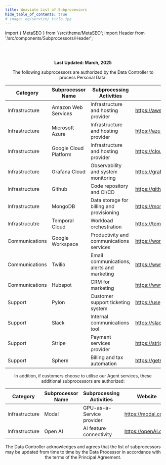 ```yaml
---
title: Weaviate List of Subprocessors
hide_table_of_contents: true
# image: og/service/_title.jpg
---
```


import { MetaSEO } from '/src/theme/MetaSEO';
import Header from '/src/components/Subprocessors/Header';

<MetaSEO img="og/service/_title.jpg" />

<Header/>
<br></br>



<div className ="subprocessors">

**Last Updated: March, 2025**

The following subprocessors are authorized by the Data Controller to process Personal Data:


| Category | Subprocessor Name | Subprocessing Activities | Website |
|-----------|----------|--------------|-------------------|
| Infrastructure | Amazon Web Services | Infrastructure and hosting provider | https://aws.amazon.com |
| Infrastructure | Microsoft Azure | Infrastructure and hosting provider | https://azure.microsoft.com |
| Infrastructure | Google Cloud Platform | Infrastructure and hosting provider | https://cloud.google.com |
| Infrastructure | Grafana Cloud | Observability and system monitoring | https://grafana.com |
| Infrastructure | Github | Code repository and CI/CD | https://github.com |
| Infrastructure | MongoDB | Data storage for billing and provisioning | https://mongodb.com |
| Infrastrucutre | Temporal Cloud | Workload orchestration | https://temporal.io | 
| Communications | Google Workspace | Productivity and communications services | https://workspace.google.com |
| Communications | Twilio | Email communications, alerts and marketing | https://www.twilio.com |
| Communications | Hubspot | CRM for marketing | https://www.hubspot.com |
| Support | Pylon | Customer support ticketing system | https://usepylon.com |
| Support | Slack | Internal communications tool | https://slack.com |
| Support | Stripe | Payment services provider | https://stripe.com |
| Support | Sphere | Billing and tax automation | https://getsphere.com |


In addition, if customers choose to utilise our Agent services, these additional subprocessors are authorized:


| Category | Subprocessor Name | Subprocessing Activities | Website |
|-----------|----------|--------------|-------------------|
| Infrastructure | Modal | GPU-as-a-Service provider | https://modal.com |
| Infrastructure | Open AI | AI feature connectivity | https://openAI.com |


The Data Controller acknowledges and agrees that the list of subprocessors may be updated from time to time by the Data Processor in accordance with the terms of the Principal Agreement.

</div>
